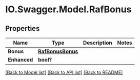 # IO.Swagger.Model.RafBonus
## Properties

Name | Type | Description | Notes
------------ | ------------- | ------------- | -------------
**Bonus** | [**RafBonusBonus**](RafBonusBonus.md) |  | 
**Enhanced** | **bool?** |  | 

[[Back to Model list]](../README.md#documentation-for-models) [[Back to API list]](../README.md#documentation-for-api-endpoints) [[Back to README]](../README.md)

